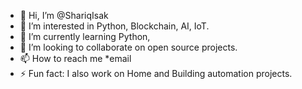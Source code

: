 - 👋 Hi, I’m @ShariqIsak
- 👀 I’m interested in Python, Blockchain, AI, IoT.
- 🌱 I’m currently learning Python,
- 💞️ I’m looking to collaborate on open source projects.
- 📫 How to reach me *email
- ⚡ Fun fact: I also work on Home and Building automation projects.





<!---
ShariqIsak/ShariqIsak is a ✨ special ✨ repository because its `README.md` (this file) appears on your GitHub profile.
You can click the Preview link to take a look at your changes.
--->
